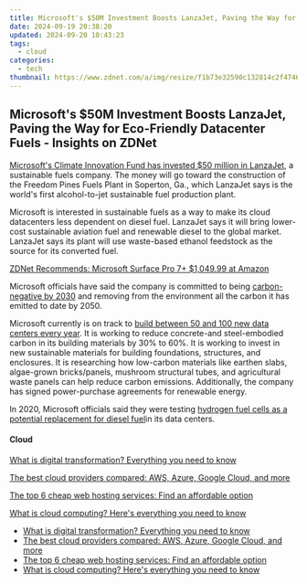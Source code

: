 ```yaml
---
title: Microsoft's $50M Investment Boosts LanzaJet, Paving the Way for Eco-Friendly Datacenter Fuels - Insights on ZDNet
date: 2024-09-19 20:38:20
updated: 2024-09-20 10:43:23
tags:
  - cloud
categories:
  - tech
thumbnail: https://www.zdnet.com/a/img/resize/f1b73e32590c132814c2f474644e8ccb778490a8/2022/01/13/6fba24bf-2fd4-4038-a9b1-b9cee9a4c9e2/data-center.jpg?width=278&height=156&fit=crop&auto=webp
---
```


## Microsoft's $50M Investment Boosts LanzaJet, Paving the Way for Eco-Friendly Datacenter Fuels - Insights on ZDNet

[Microsoft's Climate Innovation Fund has invested $50 million in LanzaJet](https://www.lanzajet.com/lanzajet-secures-industry-leading-innovative-financing-with-microsoft-climate-innovation-fund-to-construct-the-worlds-first-commercial-alcohol-to-jet-sustainable-fuel-plant/), a sustainable fuels company. The money will go toward the construction of the Freedom Pines Fuels Plant in Soperton, Ga., which LanzaJet says is the world's first alcohol-to-jet sustainable fuel production plant.

Microsoft is interested in sustainable fuels as a way to make its cloud datacenters less dependent on diesel fuel. LanzaJet says it will bring lower-cost sustainable aviation fuel and renewable diesel to the global market. LanzaJet says its plant will use waste-based ethanol feedstock as the source for its converted fuel.   

[ZDNet Recommends: Microsoft Surface Pro 7+ $1,049.99 at Amazon](https://buy.geni.us/Proxy.ashx?TSID=368250&GR%5FURL=https%3A%2F%2Fwww.amazon.com%2Fdp%2FB08XZNH4GG%2Fref%3Dasc%5Fdf%5FB08XZNH4GG1724151600000%3Fcreative%3D395261%26creativeASIN%3DB08XZNH4GG%26linkCode%3Dasn%26tag%3Dzd-buy-button-20%26ascsubtag%3D%5F%5FCOM%5FCLICK%5FID%5F%5F%7Ccee83e57-f894-470a-b0df-3a75eaff6e77%7Cdtp&dtb=1)

Microsoft officials have said the company is committed to being [carbon-negative by 2030](https://www.zdnet.com/article/microsofts-ambitious-plan-to-remove-its-entire-carbon-footprint/) and removing from the environment all the carbon it has emitted to date by 2050\. 

Microsoft currently is on track to [build between 50 and 100 new data centers every year](https://www.zdnet.com/article/microsoft-were-on-pace-to-build-50-to-100-new-datacenters-each-year/). It is working to reduce concrete-and steel-embodied carbon in its building materials by 30% to 60%. It is working to invest in new sustainable materials for building foundations, structures, and enclosures. It is researching how low-carbon materials like earthen slabs, algae-grown bricks/panels, mushroom structural tubes, and agricultural waste panels can help reduce carbon emissions. Additionally, the company has signed power-purchase agreements for renewable energy. 

In 2020, Microsoft officials said they were testing [hydrogen fuel cells as a potential replacement for diesel fuel](https://www.zdnet.com/article/microsoft-is-testing-the-use-of-hydrogen-fuel-cells-in-lieu-of-diesel-for-its-azure-datacenter-servers/)in its data centers. 

#### Cloud

[​What is digital transformation? Everything you need to know](https://www.zdnet.com/article/what-is-digital-transformation-everything-you-need-to-know-about-how-technology-is-reshaping/ "​What is digital transformation? Everything you need to know")

[The best cloud providers compared: AWS, Azure, Google Cloud, and more](https://www.zdnet.com/article/the-top-cloud-providers-of-2021-aws-microsoft-azure-google-cloud-hybrid-saas/ "The best cloud providers compared: AWS, Azure, Google Cloud, and more")

[The top 6 cheap web hosting services: Find an affordable option](https://www.zdnet.com/article/best-cheap-web-hosting/ "The top 6 cheap web hosting services: Find an affordable option")

[What is cloud computing? Here's everything you need to know](https://www.zdnet.com/article/what-is-cloud-computing-everything-you-need-to-know-about-the-cloud/ "What is cloud computing? Here's everything you need to know")

* [​What is digital transformation? Everything you need to know](https://www.zdnet.com/article/what-is-digital-transformation-everything-you-need-to-know-about-how-technology-is-reshaping/ "​What is digital transformation? Everything you need to know")
* [The best cloud providers compared: AWS, Azure, Google Cloud, and more](https://www.zdnet.com/article/the-top-cloud-providers-of-2021-aws-microsoft-azure-google-cloud-hybrid-saas/ "The best cloud providers compared: AWS, Azure, Google Cloud, and more")
* [The top 6 cheap web hosting services: Find an affordable option](https://www.zdnet.com/article/best-cheap-web-hosting/ "The top 6 cheap web hosting services: Find an affordable option")
* [What is cloud computing? Here's everything you need to know](https://www.zdnet.com/article/what-is-cloud-computing-everything-you-need-to-know-about-the-cloud/ "What is cloud computing? Here's everything you need to know")

<ins class="adsbygoogle"
     style="display:block"
     data-ad-format="autorelaxed"
     data-ad-client="ca-pub-7571918770474297"
     data-ad-slot="1223367746"></ins>



<ins class="adsbygoogle"
     style="display:block"
     data-ad-client="ca-pub-7571918770474297"
     data-ad-slot="8358498916"
     data-ad-format="auto"
     data-full-width-responsive="true"></ins>

